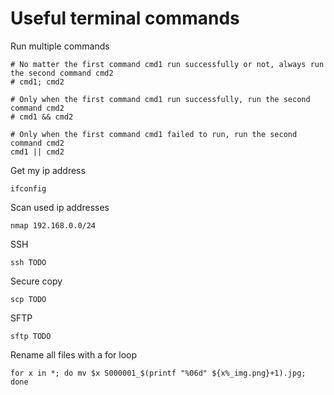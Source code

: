 # Useful terminal commands

Run multiple commands

```
# No matter the first command cmd1 run successfully or not, always run the second command cmd2
# cmd1; cmd2

# Only when the first command cmd1 run successfully, run the second command cmd2
# cmd1 && cmd2

# Only when the first command cmd1 failed to run, run the second command cmd2
cmd1 || cmd2
```

Get my ip address
```
ifconfig
```

Scan used ip addresses
```
nmap 192.168.0.0/24
```

SSH
```
ssh TODO
```

Secure copy
```
scp TODO
```

SFTP
```
sftp TODO
```

Rename all files with a for loop
```
for x in *; do mv $x S000001_$(printf "%06d" ${x%_img.png}+1).jpg; done
```

